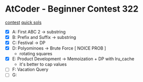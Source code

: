 # AtCoder - Beginner Contest 322

[contest](https://atcoder.jp/contests/abc322)
[quick sols](https://www.youtube.com/watch?v=ed9sY7kRleg)


- [X] A: First ABC 2 -> substring
- [X] B: Prefix and Suffix -> substring
- [X] C: Festival -> DP
- [X] D: Polyominoes -> Brute Force [ NOICE PROB ]
    * rotating squares
- [X] E: Product Development -> Memoization + DP with lru_cache
    * it's better to cap values
- [ ] F: Vacation Query
- [ ] G: 
